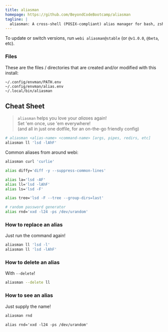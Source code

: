 ```yaml
---
title: aliasman
homepage: https://github.com/BeyondCodeBootcamp/aliasman
tagline: |
  aliasman: A cross-shell (POSIX-compliant) alias manager for bash, zsh, and fish
---
```


To update or switch versions, run `webi aliasman@stable` (or `@v1.0.0`, `@beta`,
etc).

### Files

These are the files / directories that are created and/or modified with this
install:

```text
~/.config/envman/PATH.env
~/.config/envman/alias.env
~/.local/bin/aliasman
```

## Cheat Sheet

> `aliasman` helps you love your *alias*es again! \
> Set 'em once, use 'em everywhere! \
> (and all in just one dotfile, for an on-the-go friendly config)

```sh
# aliasman <alias-name> <command-name> [args, pipes, redirs, etc]
aliasman ll 'lsd -lAhF'
```

Common aliases from around webi:

```sh
aliasman curl 'curlie'

alias diffy='diff -y --suppress-common-lines'

alias la='lsd -AF'
alias ll='lsd -lAhF'
alias ls='lsd -F'

alias tree='lsd -F --tree --group-dirs=last'

# random password generator
alias rnd='xxd -l24 -ps /dev/urandom'
```

### How to replace an alias

Just run the command again!

```sh
aliasman ll 'lsd -l'
aliasman ll 'lsd -lAhF'
```

### How to delete an alias

With `--delete`!

```sh
aliasman --delete ll
```

### How to see an alias

Just supply the name!

```sh
aliasman rnd
```

```text
alias rnd='xxd -l24 -ps /dev/urandom'
```
